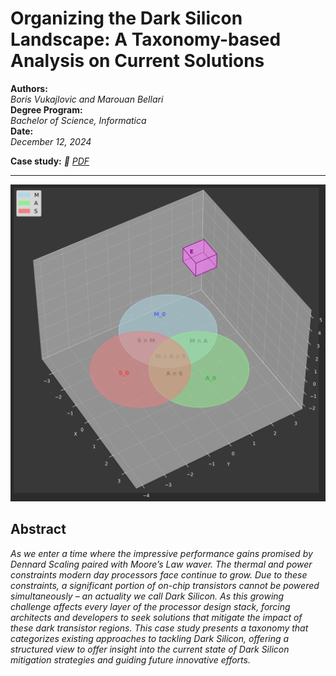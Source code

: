 # Organizing the Dark Silicon Landscape: A Taxonomy-based Analysis on Current Solutions

**Authors:**  
_Boris Vukajlovic and Marouan Bellari_  
**Degree Program:**  
_Bachelor of Science, Informatica_  
**Date:**  
_December 12, 2024_

**Case study:**
_🔗 [PDF](research.pdf)_  

---

![Taxonomy Visualization](taxonomy.png)

## **Abstract**

*As we enter a time where the impressive performance gains promised by Dennard Scaling paired with Moore’s Law waver. The thermal and power constraints modern day processors face continue to grow. Due to these constraints, a significant portion of on-chip transistors cannot be powered simultaneously – an actuality we call Dark Silicon. As this growing challenge affects every layer of the processor design stack, forcing architects and developers to seek solutions that mitigate the impact of these dark transistor regions. This case study presents a taxonomy that categorizes existing approaches to tackling Dark Silicon, offering a structured view to offer insight into the current state of Dark Silicon mitigation strategies and guiding future innovative efforts.*
